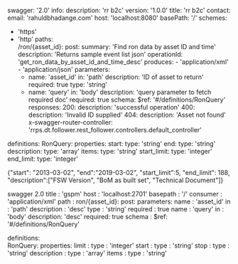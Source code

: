 swagger: '2.0'
info:
  description: 'rr b2c'
  version: '1.0.0'
  title: 'rr b2c'
  contact:
    email: 'rahuldbhadange.com'
host: 'localhost:8080'
basePath: '/'
schemes:
  - 'https'
  - 'http'
paths:  
  /ron/{asset_id}:
    post:
      summary: 'Find ron data by asset ID and time'
      description: 'Returns sample event list json'
      operationId: 'get_ron_data_by_asset_id_and_time_desc'
      produces:
        - 'application/xml'
        - 'application/json'
      parameters:
      - name: 'asset_id'
        in: 'path'
        description: 'ID of asset to return'
        required: true
        type: 'string'
      - name: 'query'
        in: 'body'
        description: 'query parameter to fetch required doc'
        required: true
        schema:
          $ref: '#/definitions/RonQuery'
      responses:
        200:
          description: 'successful operation'
        400:
          description: 'Invalid ID supplied'
        404:
          description: 'Asset not found'
      x-swagger-router-controller: 'rrps.dt.follower.rest_follower.controllers.default_controller'


definitions:
  RonQuery:
    properties:
      start:
        type: 'string'
      end:
        type: 'string'
      description:
        type: 'array'
        items:
          type: 'string'
      start_limit:
        type: 'integer'
      end_limit:
        type: 'integer'
        
        
        
        
        
        
        
        
        
        
        






































{"start": "2013-03-02", "end":"2019-03-02", "start_limit":5, "end_limit": 188,
"description":["FSW Version", "BoM as built set", "Technical Document"]}

swagger 2.0
title : 'gspm'
host : 'localhost:2701'
basepath : '/'
consumer : 'application/xml'
path : 
    ron/{asset_id}:
        post:
            parameters:
                name : 'asset_id'
                in : 'path'
                description : 'desc'
                type : 'string'
                required : true
                name : 'query'
                in : 'body'
                description: 'desc'
                required: true
                schema :
                     $ref: '#/definitions/RonQuery'
                    
definitions:               
    RonQuery:
        properties:
            limit :
                type : 'integer'
            start :
                type : 'string'
            stop :
                type : 'string'
            description :
                type : 'array'
                items :
                    type : 'string'
            
                
                        
                
                    
                
    